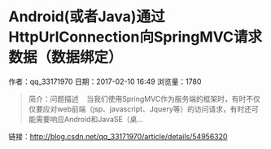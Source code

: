 # Android(或者Java)通过HttpUrlConnection向SpringMVC请求数据（数据绑定）
作者：qq_33171970
日期：2017-02-10 16:49
浏览量：1780
> 简介：问题描述    当我们使用SpringMVC作为服务端的框架时，有时不仅仅要应对web前端（jsp、javascript、Jquery等）的访问请求，有时还可能需要响应Android和JavaSE（桌...

 链接：http://blog.csdn.net/qq_33171970/article/details/54956320
